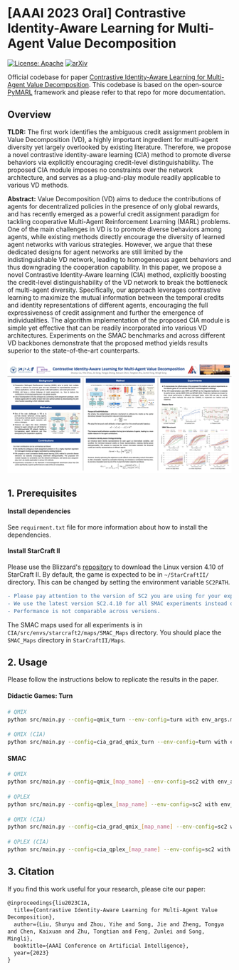 # [AAAI 2023 Oral] Contrastive Identity-Aware Learning for Multi-Agent Value Decomposition

[![License: Apache](https://img.shields.io/badge/License-Apache-blue.svg)](LICENSE)
[![arXiv](https://img.shields.io/badge/arXiv-2211.12712-b31b1b.svg)](https://arxiv.org/abs/2211.12712)

Official codebase for paper [Contrastive Identity-Aware Learning for Multi-Agent Value Decomposition](https://arxiv.org/abs/2211.12712). This codebase is based on the open-source [PyMARL](https://github.com/oxwhirl/pymarl) framework and please refer to that repo for more documentation.

## Overview

**TLDR:** The first work identifies the ambiguous credit assignment problem in Value Decomposition (VD), a highly important ingredient for multi-agent diversity yet largely overlooked by existing literature. Therefore, we propose a novel contrastive identity-aware learning (CIA) method to promote diverse behaviors via explicitly encouraging credit-level distinguishability. The proposed CIA module imposes no constraints over the network architecture, and serves as a plug-and-play module readily applicable to various VD methods.

**Abstract:** Value Decomposition (VD) aims to deduce the contributions of agents for decentralized policies in the presence of only global rewards, and has recently emerged as a powerful credit assignment paradigm for tackling cooperative Multi-Agent Reinforcement Learning (MARL) problems. One of the main challenges in VD is to promote diverse behaviors among agents, while existing methods directly encourage the diversity of learned agent networks with various strategies. However, we argue that these dedicated designs for agent networks are still limited by the indistinguishable VD network, leading to homogeneous agent behaviors and thus downgrading the cooperation capability. In this paper, we propose a novel Contrastive Identity-Aware learning (CIA) method, explicitly boosting the credit-level distinguishability of the VD network to break the bottleneck of multi-agent diversity. Specifically, our approach leverages contrastive learning to maximize the mutual information between the temporal credits and identity representations of different agents, encouraging the full expressiveness of credit assignment and further the emergence of individualities. The algorithm implementation of the proposed CIA module is simple yet effective that can be readily incorporated into various VD architectures. Experiments on the SMAC benchmarks and across different VD backbones demonstrate that the proposed method yields results superior to the state-of-the-art counterparts.

![image](https://github.com/liushunyu/CIA/blob/master/poster.png)



## 1. Prerequisites

#### Install dependencies

See `requirment.txt` file for more information about how to install the dependencies.

#### Install StarCraft II

Please use the Blizzard's [repository](https://github.com/Blizzard/s2client-proto#downloads) to download the Linux version 4.10 of StarCraft II. By default, the game is expected to be in `~/StarCraftII/` directory. This can be changed by setting the environment variable `SC2PATH`.

```diff
- Please pay attention to the version of SC2 you are using for your experiments. 
- We use the latest version SC2.4.10 for all SMAC experiments instead of SC2.4.6.2.69232.
- Performance is not comparable across versions.
```

The SMAC maps used for all experiments is in `CIA/src/envs/starcraft2/maps/SMAC_Maps` directory. You should place the `SMAC_Maps` directory in `StarCraftII/Maps`.



## 2. Usage

Please follow the instructions below to replicate the results in the paper.

#### Didactic Games: Turn
```bash
# QMIX
python src/main.py --config=qmix_turn --env-config=turn with env_args.map_name=turn

# QMIX (CIA)
python src/main.py --config=cia_grad_qmix_turn --env-config=turn with env_args.map_name=turn 
```

#### SMAC
```bash
# QMIX
python src/main.py --config=qmix_[map_name] --env-config=sc2 with env_args.map_name=[map_name]

# QPLEX
python src/main.py --config=qplex_[map_name] --env-config=sc2 with env_args.map_name=[map_name]

# QMIX (CIA)
python src/main.py --config=cia_grad_qmix_[map_name] --env-config=sc2 with env_args.map_name=[map_name] 

# QPLEX (CIA)
python src/main.py --config=cia_qplex_[map_name] --env-config=sc2 with env_args.map_name=[map_name]
```

## 3. Citation

If you find this work useful for your research, please cite our paper:

```
@inproceedings{liu2023CIA,
  title={Contrastive Identity-Aware Learning for Multi-Agent Value Decomposition},
  author={Liu, Shunyu and Zhou, Yihe and Song, Jie and Zheng, Tongya and Chen, Kaixuan and Zhu, Tongtian and Feng, Zunlei and Song, Mingli},
  booktitle={AAAI Conference on Artificial Intelligence},
  year={2023}
}
```
